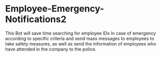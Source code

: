 # Employee-Emergency-Notifications2
This Bot will save time searching for employee IDs In case of emergency according to specific criteria and send mass messages to employees to take safety measures, as well as send the information of employees who have attended in the company to the police.
